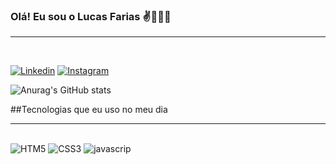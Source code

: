 ### Olá! Eu sou o Lucas Farias ✌️🧑🏻‍💻
<hr> <br>

[![Linkedin](https://img.shields.io/badge/LinkedIn-0077B5?style=for-the-badge&logo=linkedin&logoColor=white)](https://www.linkedin.com/in/lucascostafarias/)
[![Instagram](https://img.shields.io/badge/Instagram-E4405F?style=for-the-badge&logo=instagram&logoColor=white)](https://www.instagram.com/lucas_araujo_costa_farias)


![Anurag's GitHub stats](https://github-readme-stats.vercel.app/api?username=Lucasaraujofarias&show_icons=true&theme=radical)

##Tecnologias que eu uso no meu dia <hr>
<div  style="display : inline_block"><br>
    <img alt="HTM5" src="https://img.shields.io/badge/HTML-E34F26?style=for-the-badge&logo=html5&logoColor=white">
    <img alt="CSS3" src="https://img.shields.io/badge/CSS3-1572B6?style=for-the-badge&logo=css3&logoColor=white">
    <img alt="javascrip" src="https://img.shields.io/badge/JavaScript-F7DF1E?style=for-the-badge&logo=javascript&logoColor=black">
</div>


